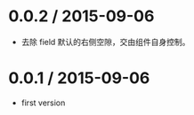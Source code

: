 
0.0.2 / 2015-09-06
==================

 * 去除 field 默认的右侧空隙，交由组件自身控制。

0.0.1 / 2015-09-06
==================

 * first version
